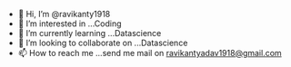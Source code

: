 - 👋 Hi, I’m @ravikanty1918
- 👀 I’m interested in ...Coding
- 🌱 I’m currently learning ...Datascience 
- 💞️ I’m looking to collaborate on ...Datascience 
- 📫 How to reach me ...send me mail on ravikantyadav1918@gmail.com
<!---
ravikanty1918/ravikanty1918 is a ✨ special ✨ repository because its `README.md` (this file) appears on your GitHub profile.
You can click the Preview link to take a look at your changes.
--->
